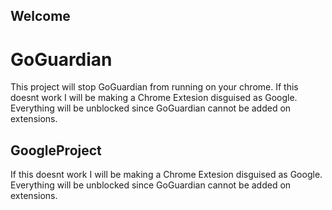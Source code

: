 ## Welcome
# GoGuardian
This project will stop GoGuardian from running on your chrome. If this doesnt work I will be making a Chrome Extesion disguised as Google. Everything will be unblocked since GoGuardian cannot be added on extensions.
## GoogleProject
If this doesnt work I will be making a Chrome Extesion disguised as Google. Everything will be unblocked since GoGuardian cannot be added on extensions.

